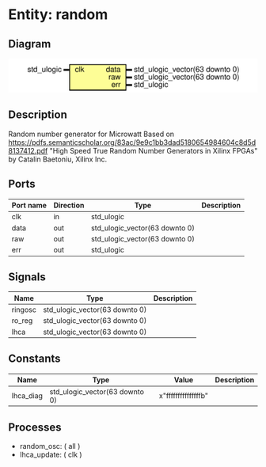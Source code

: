 # Entity: random

## Diagram

![Diagram](fpga-random.svg "Diagram")
## Description

Random number generator for Microwatt
Based on https://pdfs.semanticscholar.org/83ac/9e9c1bb3dad5180654984604c8d5d8137412.pdf
"High Speed True Random Number Generators in Xilinx FPGAs"
by Catalin Baetoniu, Xilinx Inc.
## Ports

| Port name | Direction | Type                           | Description |
| --------- | --------- | ------------------------------ | ----------- |
| clk       | in        | std_ulogic                     |             |
| data      | out       | std_ulogic_vector(63 downto 0) |             |
| raw       | out       | std_ulogic_vector(63 downto 0) |             |
| err       | out       | std_ulogic                     |             |
## Signals

| Name    | Type                           | Description |
| ------- | ------------------------------ | ----------- |
| ringosc | std_ulogic_vector(63 downto 0) |             |
| ro_reg  | std_ulogic_vector(63 downto 0) |             |
| lhca    | std_ulogic_vector(63 downto 0) |             |
## Constants

| Name      | Type                           | Value                | Description |
| --------- | ------------------------------ | -------------------- | ----------- |
| lhca_diag | std_ulogic_vector(63 downto 0) |  x"fffffffffffffffb" |             |
## Processes
- random_osc: ( all )
- lhca_update: ( clk )
